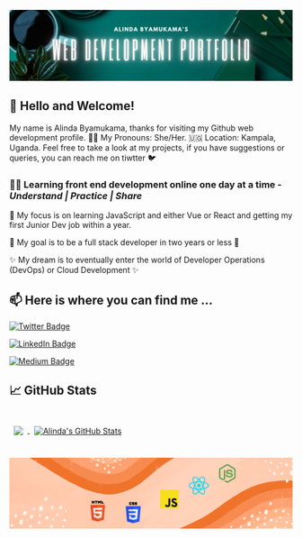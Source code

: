[![Alinda's Header](darkgreen.png)](https://#/)

## 👋 Hello and Welcome!
My name is Alinda Byamukama, thanks for visiting my Github web development profile. 
💃🏿 My Pronouns: She/Her. 
🇺🇬 Location: Kampala, Uganda. 
Feel free to take a look at my projects, if you have suggestions or queries, you can reach me on tiwtter 🐦

### 👩‍💻 Learning front end development online one day at a time - <em> Understand | Practice | Share </em>

🔭 My focus is on learning JavaScript and either Vue or React and getting my first Junior Dev job within a year.

🌱 My goal is to be a full stack developer in two years or less 🤞 

✨ My dream is to eventually enter the world of Developer Operations (DevOps) or Cloud Development ✨

## 📫 Here is where you can find me ...
<!--SOCIAL BADGES-->
[![Twitter Badge](https://img.shields.io/badge/Twitter-Profile-informational?style=flat&logo=twitter&logoColor=white&color=1CA2F1)](https://twitter.com/alindaByamukama)

  
[![LinkedIn Badge](https://img.shields.io/badge/LinkedIn-Profile-informational?style=flat&logo=linkedin&logoColor=white&color=0D76A8)](https://www.linkedin.com/in/alinda-byamukama-b8980120b/)


[![Medium Badge](https://img.shields.io/badge/Medium-Profile-informational?style=flat&logo=linkedin&logoColor=white&color=0D76A8)](https://alindabyamukama.medium.com/)


## &#x1f4c8; GitHub Stats
<!--Anurag Hazra‘s GitHub ReadMe Stats (https://github.com/anuraghazra/github-readme-stats)-->
<br>
<!-- most used languages -->
<a href="https://github.com/alindaByamukama">
  <img align="center" style="margin:0.5rem" src="https://github-readme-stats.vercel.app/api/top-langs/?username=alindaByamukama&show_icons=true&theme=radical&layout=compact" />
</a>
<!-- my github stats -->
<a href="https://github.com/alindaByamukama">
  <img align="center" style="margin:0.5rem" src="https://github-readme-stats.vercel.app/api?username=alindaByamukama&show_icons=true&theme=radical" alt="Alinda's GitHub Stats" />
</a>

<br>
<br>

[![Alinda's orange banner](ornagebanner.png)](https://#/)

<br>

<!-- Main resource Used to create this readme (https://blog.braydoncoyer.dev/creating-a-killer-github-profile-readme-part-1) -->
<!--
**alindaByamukama/alindaByamukama** is a ✨ _special_ ✨ repository because its `README.md` (this file) appears on your GitHub profile.

Here are some ideas to get you started:

- 🔭 I’m currently working on mastering Vanilla JavaScript by creating various projects.
- 🌱 I’m currently learning JavaScript.
- 👯 I’m looking to collaborate on ...
- 🤔 I’m looking for help with ...
- 💬 Ask me about ...
- 📫 How to reach me: ...
- 😄 Pronouns: ... She/Her
- ⚡ Fun fact: ... 
- ✨ Sparkles ... could be used for anything!
-->
